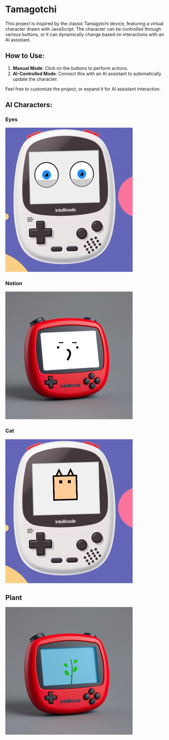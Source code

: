 # Tamagotchi

This project is inspired by the classic Tamagotchi device, featuring a virtual character drawn with JavaScript. The character can be controlled through various buttons, or it can dynamically change based on interactions with an AI assistant.


## How to Use:

1. **Manual Mode**: Click on the buttons to perform actions.
2. **AI-Controlled Mode**: Connect this with an AI assistant to automatically update the character.


Feel free to customize the project, or expand it for AI assistant interaction.

## AI Characters:

### Eyes
<img src="images/device1_eyes.png" width="400px" />


### Notion
<img src="images/device2_notion.png" width="400px" />


### Cat
<img src="images/device1_cat.png" width="400px" />

## Plant
<img src="images/device2_plant.png" width="400px" />
